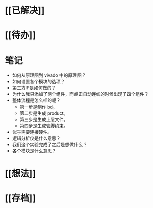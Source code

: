 # [[已解决]]

# [[待办]]

# 笔记
- 如何从原理图到 vivado 中的原理图？
- 如何设置各个模块的选项？
- 第三方IP是如何做的？
- 为什么我只添加了两个组件，而点击自动连线的时候出现了四个组件？
- 整体流程是怎么样的呢？
	- 第一步是制作 bd。
	- 第二步是生成 product。
	- 第三步是生成上层文件。
	- 第四步是生成管脚约束。
- 似乎需要连接硬件。
- 逻辑分析仪是什么意思？
- 我们这个实验完成了之后是想做什么？
- 各个模块是什么意思？

# [[想法]]

# [[存档]]